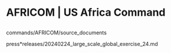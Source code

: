 # AFRICOM | US Africa Command

##

commands/AFRICOM/source_documents

press\*releases/20240224_large_scale_global_exercise_24.md
